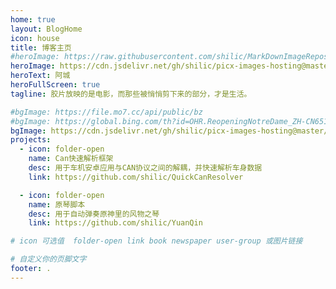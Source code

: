 ```yaml
---
home: true
layout: BlogHome
icon: house
title: 博客主页
#heroImage: https://raw.githubusercontent.com/shilic/MarkDownImageRepository/main/img/logo1.png
heroImage: https://cdn.jsdelivr.net/gh/shilic/picx-images-hosting@master/logo/logo1.1ovkg40dfb.webp
heroText: 阿城
heroFullScreen: true
tagline: 胶片放映的是电影，而那些被悄悄剪下来的部分，才是生活。

#bgImage: https://file.mo7.cc/api/public/bz
#bgImage: https://global.bing.com/th?id=OHR.ReopeningNotreDame_ZH-CN6512133762_1920x1080.jpg
bgImage: https://cdn.jsdelivr.net/gh/shilic/picx-images-hosting@master/background/th.sz30nexqv.webp
projects:
  - icon: folder-open
    name: Can快速解析框架
    desc: 用于车机安卓应用与CAN协议之间的解耦，并快速解析车身数据
    link: https://github.com/shilic/QuickCanResolver

  - icon: folder-open
    name: 原琴脚本
    desc: 用于自动弹奏原神里的风物之琴
    link: https://github.com/shilic/YuanQin

# icon 可选值  folder-open link book newspaper user-group 或图片链接

# 自定义你的页脚文字
footer: .
---
```

